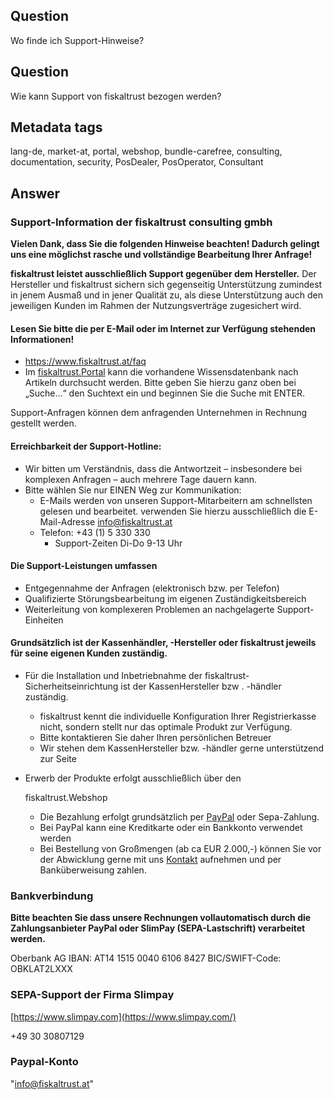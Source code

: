 ## Question
Wo finde ich Support-Hinweise?

## Question

Wie kann Support von fiskaltrust bezogen werden?

## Metadata tags

lang-de, market-at, portal, webshop, bundle-carefree, consulting, documentation, security, PosDealer, PosOperator, Consultant

## Answer

### Support-Information der fiskaltrust consulting gmbh

**Vielen Dank, dass Sie die folgenden Hinweise beachten! Dadurch gelingt uns eine möglichst rasche und vollständige Bearbeitung Ihrer Anfrage!**

**fiskaltrust leistet ausschließlich Support gegenüber dem Hersteller.**
Der Hersteller und fiskaltrust sichern sich gegenseitig Unterstützung zumindest in jenem Ausmaß und in jener Qualität zu, als diese Unterstützung auch den jeweiligen Kunden im Rahmen der Nutzungsverträge zugesichert wird.

#### Lesen Sie bitte die per E-Mail oder im Internet zur Verfügung stehenden Informationen!

- https://www.fiskaltrust.at/faq
- Im [fiskaltrust.Portal](https://portal.fiskaltrust.at/) kann die vorhandene Wissensdatenbank nach Artikeln durchsucht werden. Bitte geben Sie hierzu ganz oben bei „Suche…“ den Suchtext ein und beginnen Sie die Suche mit ENTER.

Support-Anfragen können dem anfragenden Unternehmen in Rechnung gestellt werden.

#### Erreichbarkeit der Support-Hotline:

- Wir bitten um Verständnis, dass die Antwortzeit – insbesondere bei komplexen Anfragen – auch mehrere Tage dauern kann.
- Bitte wählen Sie nur EINEN Weg zur Kommunikation:
  - E-Mails werden von unseren Support-Mitarbeitern am schnellsten gelesen und bearbeitet.
    verwenden Sie hierzu ausschließlich die E-Mail-Adresse [info@fiskaltrust.at](mailto:info@fiskaltrust.at)
  - Telefon:  +43 (1) 5 330 330
    - Support-Zeiten Di-Do 9-13 Uhr

#### Die Support-Leistungen umfassen

- Entgegennahme der Anfragen (elektronisch bzw. per Telefon)
- Qualifizierte Störungsbearbeitung im eigenen Zuständigkeitsbereich
- Weiterleitung von komplexeren Problemen an nachgelagerte Support-Einheiten

#### Grundsätzlich ist der Kassenhändler, -Hersteller oder fiskaltrust jeweils für seine eigenen Kunden zuständig.

- Für die Installation und Inbetriebnahme der fiskaltrust-Sicherheitseinrichtung ist der KassenHersteller bzw
  . -händler zuständig.

  

  - fiskaltrust kennt die individuelle Konfiguration Ihrer Registrierkasse nicht, sondern stellt nur das optimale Produkt zur Verfügung.
  - Bitte kontaktieren Sie daher Ihren persönlichen Betreuer
  - Wir stehen dem KassenHersteller bzw. -händler gerne unterstützend zur Seite

- Erwerb der Produkte erfolgt ausschließlich über den

   

  fiskaltrust.Webshop

  - Die Bezahlung erfolgt grundsätzlich per [PayPal](https://www.paypal.com/) oder Sepa-Zahlung.
  - Bei PayPal kann eine Kreditkarte oder ein Bankkonto verwendet werden
  - Bei Bestellung von Großmengen (ab ca EUR 2.000,-) können Sie vor der Abwicklung gerne mit uns [Kontakt](mailto:info@fiskaltrust.at) aufnehmen und per Banküberweisung zahlen.

### Bankverbindung

**Bitte beachten Sie dass unsere Rechnungen vollautomatisch durch die Zahlungsanbieter PayPal oder SlimPay (SEPA-Lastschrift) verarbeitet werden.**

Oberbank AG
IBAN: AT14 1515 0040 6106 8427
BIC/SWIFT-Code: OBKLAT2LXXX

### SEPA-Support der Firma Slimpay

[https://www.slimpay.com](https://www.slimpay.com/)

+49 30 30807129

### Paypal-Konto

"info@fiskaltrust.at"